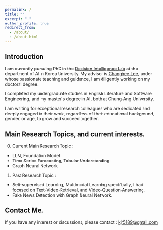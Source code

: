 ```yaml
---
permalink: /
title: ""
excerpt: "."
author_profile: true
redirect_from: 
  - /about/
  - /about.html
---
```



Introduction 
------
I am currently pursuing PhD in the [Decision Intelligence Lab](https://sites.google.com/view/decision-intelligence/home) at the department of AI in Korea University. My advisor is [Changhee Lee](https://scholar.google.com/citations?user=kSvJTg4AAAAJ&hl=en), under whose passionate teaching and guidance, I am diligently working on my doctoral degree. 

I completed my undergraduate studies in English Literature and Software Engineering, and my master's degree in AI, both at Chung-Ang University. 

I am waiting for exceptional research colleagues who are dedicated and deeply engaged in their work, regardless of their educational background, gender, or age, to grow and succeed together.

Main Research Topics, and current interests.
-----
0. Current Main Research Topic : 
  - LLM, Foundation Model
  - Time Series Forecasting, Tabular Understanding
  - Graph Neural Network
1. Past Research Topic : 
  - Self-supervised Learning, Multimodal Learning 
    specifically, I had focused on Text-Video-Retrieval, and Video-Question-Answering.
  - Fake News Detection with Graph Neural Network. 

Contact Me. 
------
If you have any interest or discussions, please contact : <kjr5189@gmail.com>

